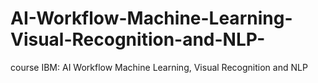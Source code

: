 # AI-Workflow-Machine-Learning-Visual-Recognition-and-NLP-
course IBM: AI Workflow Machine Learning, Visual Recognition and NLP 
